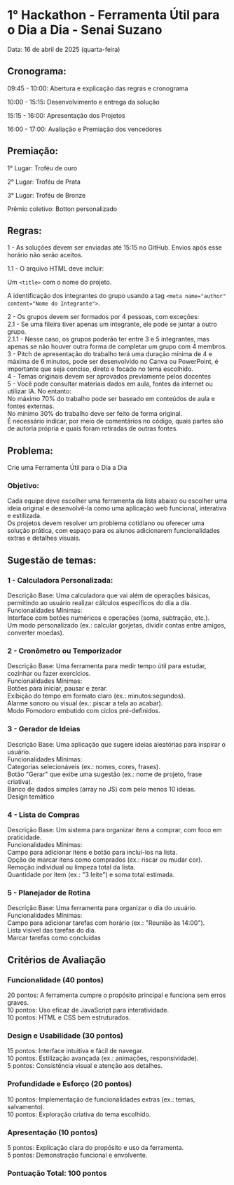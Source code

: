# 1° Hackathon - Ferramenta Útil para o Dia a Dia - Senai Suzano

Data: 
16 de abril de 2025 (quarta-feira)

## Cronograma: 
09:45 - 10:00: Abertura e explicação das regras e cronograma

10:00 - 15:15: Desenvolvimento e entrega da solução

15:15 - 16:00: Apresentação dos Projetos

16:00 - 17:00: Avaliação e Premiação dos vencedores


## Premiação:
1° Lugar: Troféu de ouro 

2° Lugar: Troféu de Prata

3° Lugar: Troféu de Bronze

Prêmio coletivo: Botton personalizado


## Regras:
1 - As soluções devem ser enviadas até 15:15 no GitHub. Envios após esse horário não serão aceitos.

1.1 - O arquivo HTML deve incluir:

Um `<title>` com o nome do projeto.

A identificação dos integrantes do grupo usando a tag `<meta name="author" content="Nome do Integrante">`.

2 - Os grupos devem ser formados por 4 pessoas, com exceções:  
2.1 - Se uma fileira tiver apenas um integrante, ele pode se juntar a outro grupo.  
2.1.1 - Nesse caso, os grupos poderão ter entre 3 e 5 integrantes, mas apenas se não houver outra forma de completar um grupo com 4 membros.  
3 - Pitch de apresentação do trabalho terá uma duração mínima de 4 e máxima de 6 minutos, pode ser desenvolvido no Canva ou PowerPoint, é importante que seja conciso, direto e focado no tema escolhido.  
4 - Temas originais devem ser aprovados previamente pelos docentes  
5 - Você pode consultar materiais dados em aula, fontes da internet ou utilizar IA. No entanto:  
No máximo 70% do trabalho pode ser baseado em conteúdos de aula e fontes externas.  
No mínimo 30% do trabalho deve ser feito de forma original.  
É necessário indicar, por meio de comentários no código, quais partes são de autoria própria e quais foram retiradas de outras fontes.  



## Problema:
Crie uma Ferramenta Útil para o Dia a Dia  

### Objetivo: 
Cada equipe deve escolher uma ferramenta da lista abaixo ou escolher uma ideia original e desenvolvê-la como uma aplicação web funcional, interativa e estilizada.   
Os projetos devem resolver um problema cotidiano ou oferecer uma solução prática, com espaço para os alunos adicionarem funcionalidades extras e detalhes visuais.



## Sugestão de temas:
### 1 - Calculadora Personalizada:
Descrição Base: Uma calculadora que vai além de operações básicas, permitindo ao usuário realizar cálculos específicos do dia a dia.  
Funcionalidades Mínimas:  
Interface com botões numéricos e operações (soma, subtração, etc.).  
Um modo personalizado (ex.: calcular gorjetas, dividir contas entre amigos, converter moedas).  
### 2 - Cronômetro ou Temporizador
Descrição Base: Uma ferramenta para medir tempo útil para estudar, cozinhar ou fazer exercícios.  
Funcionalidades Mínimas:  
Botões para iniciar, pausar e zerar.  
Exibição do tempo em formato claro (ex.: minutos:segundos).  
Alarme sonoro ou visual (ex.: piscar a tela ao acabar).  
Modo Pomodoro embutido com ciclos pré-definidos.  
### 3 - Gerador de Ideias
Descrição Base: Uma aplicação que sugere ideias aleatórias para inspirar o usuário.  
Funcionalidades Mínimas:  
Categorias selecionáveis (ex.: nomes, cores, frases).  
Botão "Gerar" que exibe uma sugestão (ex.: nome de projeto, frase criativa).  
Banco de dados simples (array no JS) com pelo menos 10 ideias.  
Design temático  
### 4 - Lista de Compras
Descrição Base: Um sistema para organizar itens a comprar, com foco em praticidade.  
Funcionalidades Mínimas:  
Campo para adicionar itens e botão para incluí-los na lista.  
Opção de marcar itens como comprados (ex.: riscar ou mudar cor).  
Remoção individual ou limpeza total da lista.  
Quantidade por item (ex.: "3 leite") e soma total estimada.  
### 5 - Planejador de Rotina
Descrição Base: Uma ferramenta para organizar o dia do usuário.  
Funcionalidades Mínimas:  
Campo para adicionar tarefas com horário (ex.: "Reunião às 14:00").  
Lista visível das tarefas do dia.  
Marcar tarefas como concluídas   

## Critérios de Avaliação
### Funcionalidade (40 pontos)
20 pontos: A ferramenta cumpre o propósito principal e funciona sem erros graves.  
10 pontos: Uso eficaz de JavaScript para interatividade.  
10 pontos: HTML e CSS bem estruturados.  
### Design e Usabilidade (30 pontos)
15 pontos: Interface intuitiva e fácil de navegar.  
10 pontos: Estilização avançada (ex.: animações, responsividade).  
5 pontos: Consistência visual e atenção aos detalhes.  
### Profundidade e Esforço (20 pontos)
10 pontos: Implementação de funcionalidades extras (ex.: temas, salvamento).  
10 pontos: Exploração criativa do tema escolhido.  
### Apresentação (10 pontos)
5 pontos: Explicação clara do propósito e uso da ferramenta.  
5 pontos: Demonstração funcional e envolvente.  
### Pontuação Total: 100 pontos
